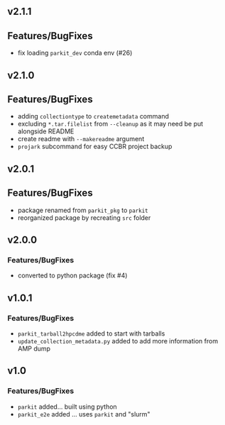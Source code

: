 ## v2.1.1

## Features/BugFixes

- fix loading `parkit_dev` conda env (#26)

## v2.1.0

## Features/BugFixes

- adding `collectiontype` to `createmetadata` command
- excluding `*.tar.filelist` from `--cleanup` as it may need be put alongside README
- create readme with `--makereadme` argument
- `projark` subcommand for easy CCBR project backup

## v2.0.1

## Features/BugFixes

- package renamed from `parkit_pkg` to `parkit`
- reorganized package by recreating `src` folder

## v2.0.0

### Features/BugFixes

- converted to python package (fix #4)

## v1.0.1

### Features/BugFixes

- `parkit_tarball2hpcdme` added to start with tarballs
- `update_collection_metadata.py` added to add more information from AMP dump

## v1.0

### Features/BugFixes

- `parkit` added... built using python
- `parkit_e2e` added ... uses `parkit` and "slurm"
